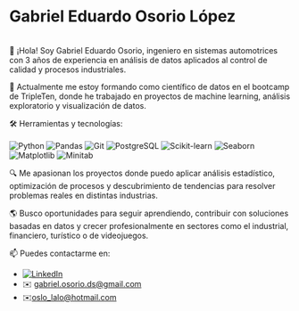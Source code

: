 # Gabriel Eduardo Osorio López


<br>
👋 ¡Hola! Soy Gabriel Eduardo Osorio, ingeniero en sistemas automotrices con 3 años de experiencia en análisis de datos aplicados al control de calidad y procesos industriales.

🚀 Actualmente me estoy formando como científico de datos en el bootcamp de TripleTen, donde he trabajado en proyectos de machine learning, análisis exploratorio y visualización de datos. 

🛠️ Herramientas y tecnologías:<br><br>
![Python](https://img.shields.io/badge/Python-3DDC84?style=for-the-badge&logo=python&logoColor=white&labelColor=101010)
![Pandas](https://img.shields.io/badge/Pandas-3DDC84?style=for-the-badge&logo=pandas&logoColor=white&labelColor=101010)
![Git](https://img.shields.io/badge/Git-3DDC84?style=for-the-badge&logo=Git&logoColor=white&labelColor=101010)
![PostgreSQL](https://img.shields.io/badge/postgresql-3DDC84?style=for-the-badge&logo=postgresql&logoColor=white&labelColor=101010)
![Scikit-learn](https://img.shields.io/badge/Scikitlearn-3DDC84?style=for-the-badge&logo=Scikitlearn&logoColor=white&labelColor=101010)
![Seaborn](https://img.shields.io/badge/Seaborn-3DDC84?style=for-the-badge&logo=Seaborn&logoColor=white&labelColor=101010)
![Matplotlib](https://img.shields.io/badge/Matplotlib-3DDC84?style=for-the-badge&logo=Matplotlib&logoColor=white&labelColor=101010)
![Minitab](https://img.shields.io/badge/Minitab-3DDC84?style=for-the-badge&logo=Minitab&logoColor=white&labelColor=101010)


🔍 Me apasionan los proyectos donde puedo aplicar análisis estadístico, optimización de procesos y descubrimiento de tendencias para resolver problemas reales en distintas industrias.

🌎 Busco oportunidades para seguir aprendiendo, contribuir con soluciones basadas en datos y crecer profesionalmente en sectores como el industrial, financiero, turístico o de videojuegos.

📫 Puedes contactarme en:
<br>
- [![LinkedIn](https://img.shields.io/badge/LinkedIn-Gabriel_Osorio-0077B5?style=for-the-badge&logo=linkedin&logoColor=white&labelColor=101010)](https://www.linkedin.com/in/gabriel-eduardo-osorio-l%C3%B3pez/)
- ✉️ gabriel.osorio.ds@gmail.com
- ✉️oslo_lalo@hotmail.com
